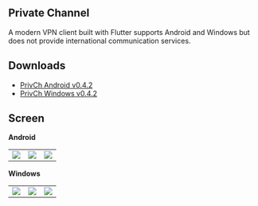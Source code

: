 ## Private Channel
A modern VPN client built with Flutter supports Android and Windows but does not provide international communication services.

## Downloads
* [PrivCh Android v0.4.2](.lfs/binary/xinlake.privch-v0.4.2-release.apk?raw=1)
* [PrivCh Windows v0.4.2](.lfs/binary/privch-windows-0.4.2.rar?raw=1)

## Screen
**Android**
<p>
<table>
    <tr>
        <td><img src=".lfs/screen/0.2/android1-dark.png"/></td>
        <td><img src=".lfs/screen/0.2/android2-light.png"/></td>
        <td><img src=".lfs/screen/0.2/android3-light.png"/></td>
    </tr>
</table>
</p>

**Windows**
<p>
<table>
    <tr>
        <td><img src=".lfs/screen/0.2/windows1-light.png"/></td>
        <td><img src=".lfs/screen/0.2/windows2-light.png"/></td>
        <td><img src=".lfs/screen/0.2/windows3-dark.png"/></td>
    </tr>
</table>
</p>
